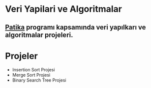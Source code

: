 # Veri Yapilari ve Algoritmalar 
[Patika](https://www.patika.dev/tr) programı kapsamında veri yapılkarı ve algoritmalar projeleri.
-----
# Projeler
* Insertion Sort Projesi
* Merge Sort Projesi
* Binary Search Tree Projesi